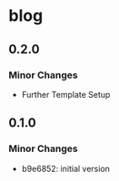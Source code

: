 # blog

## 0.2.0

### Minor Changes

- Further Template Setup

## 0.1.0

### Minor Changes

- b9e6852: initial version
